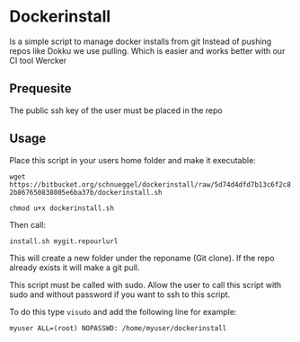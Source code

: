 # Dockerinstall

Is a simple script to manage docker installs from git
Instead of pushing repos like Dokku we use pulling. Which is easier and works better with our CI tool Wercker

## Prequesite

The public ssh key of the user must be placed in the repo

## Usage
Place this script in your users home folder and make it executable:

```wget https://bitbucket.org/schnueggel/dockerinstall/raw/5d74d4dfd7b13c6f2c82b867650838005e6ba37b/dockerinstall.sh```

```chmod u+x dockerinstall.sh```

Then call:

```install.sh mygit.repourlurl```

This will create a new folder under the reponame (Git clone). If the repo already exists it will make a git pull.

This script must be called with sudo. Allow the user to call this script with sudo and without password if you want to ssh to this script.

To do this type ```visudo``` and add the following line for example:

```myuser ALL=(root) NOPASSWD: /home/myuser/dockerinstall```

